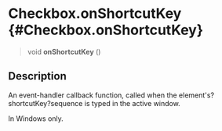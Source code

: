Checkbox.onShortcutKey {#Checkbox.onShortcutKey}
======================

> void **onShortcutKey** ()

Description
-----------

An event-handler callback function, called when the
element\'s?shortcutKey?sequence is typed in the active window.

In Windows only.
